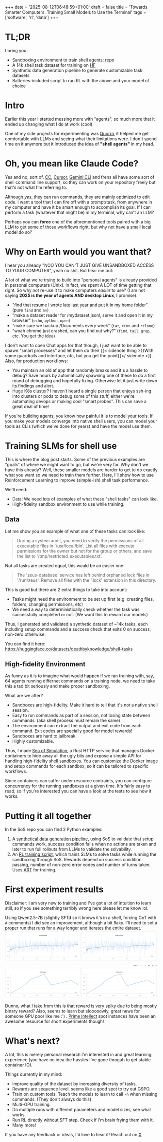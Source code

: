 +++
date = '2025-08-12T06:48:59+01:00'
draft = false
title = 'Towards Smarter Computers: Training Small Models to Use the Terminal'
tags = ['software', 'rl', 'data']
+++
# TL;DR
I bring you:
- Sandboxing environment to train shell agents: [repo](https://github.com/deathbyknowledge/sos)  
- A 14k shell task dataset for training on [HF](https://huggingface.co/datasets/deathbyknowledge/shell-tasks)
- Synthetic data generation pipeline to generate customizable task datasets
- Batteries-included script to run RL with the above and your model of choice

# Intro
Earlier this year I started messing more with "agents", so much more that it ended up changing what I do at work (cool).

One of my side projects for experimenting was [Quorra](https://github.com/deathbyknowledge/quorra), it helped me get comfortable with LLMs and seeing what their limitations were.
I don't spend time on it anymore but it introduced the idea of **"shell agents"** in my head.

# Oh, you mean like Claude Code?
Yes and no, sort of. [CC](https://docs.anthropic.com/en/docs/claude-code/overview), [Cursor](https://cursor.com/features), [Gemini CLI](https://github.com/google-gemini/gemini-cli) and frens all have some sort of shell command line support, so they can work on your repository freely but that's not what I'm referring to.

Although _yes_, they can run commands, they are mainly optimized to edit code. I want a tool that I can fire off with a prompt/task, from anywhere in my computer and have it be smart enough to accomplish its goal. If I can perform a task (whatever that might be) in my terminal, why can't an LLM?

Perhaps you can **force** one of the aforementioned tools paired with a big LLM to get some of those workflows right, but why not have a small local model do so? 

# Why on Earth would you want that?
I hear you already "NOO YOU CAN'T JUST GIVE UNSANDBOXED ACCESS TO YOUR COMPUTER", yeah no shit. But hear me out:

A lot of what we're trying to build into "personal agents" is already provided in personal computers (Unix). In fact, we spent A LOT of time getting that right. So why not re-use it to make computers _easier_ to use? (I am not saying **2025 is the year of agents AND desktop Linux**, I promise).
- "find that resume I wrote late last year and put it in my home folder" (pure `find` and `mv`)
- "make a dataset reader for /mydataset.jsonl, serve it and open it in my browser" (`echo`, `python`, `open`)
- "make sure we backup /Documents every week" (`tar`, `cron` and `rclone`)
- "woah chrome just crashed, can you find out why?" (`find`, `tail`, `grep`, etc. You get the idea)

I don't want to open Chat apps for that though, I just want to be able to spawn "smart processes" and let them do their {{< sidenote thing >}}With some guardrails and interface, ofc, but you get the point{{</ sidenote >}}. Also, for production workflows:
- You maintain an old af app that randomly breaks and it's a hassle to debug? Save hours by automatically spawning one of these to do a first round of debugging and hopefully fixing. Otherwise let it just write down its findings and alert.
- Huge K8s cluster? I haven't heard a single person that enjoys ssh-ing into clusters or pods to debug some of this stuff, either we're automating devops or making cool "smart probes". This can save a great deal of time!

If you're building agents, you know how painful it is to model your tools. If you make your models converge into native shell users, you can model your tools as CLIs (which we've done for years) and have the model use them.

# Training SLMs for shell use
This is where the blog post starts. Some of the previous examples are "goals" of where we might want to go, but we're very far.
Why don't we have this already? Well, these smaller models are harder to get to do exactly what you want so we need to train them further. Here, I'll show how to use Reinforcement Learning to improve (simple-ish) shell task performance.

We'll need:
- Data! We need lots of examples of what these "shell tasks" can look like.
- High-fidelity sandbox environment to use while training.

## Data
Let me show you an example of what one of these tasks can look like:

>During a system audit, you need to verify the permissions of all executable files in '/usr/local/bin'. List all files with execute permissions for the owner but not for the group or others, and save the list to '/tmp/restricted_executables.txt'.

Not all tasks are created equal, this would be an easier one:

>The 'zeus-database' service has left behind orphaned lock files in '/run/zeus'. Remove all files with the '.lock' extension in this directory.

This is good but there are 2 extra things to take into account:
- Tasks might need the environment to be set up first (e.g. creating files, folders, changing permissions, etc)
- We need a way to deterministically check whether the task was successfully completed or not. (We want this to reward our models)

Thus, I generated and validated a synthetic dataset of ~14k tasks, each including setup commands and a success check that exits 0 on success, non-zero otherwise.

You can find it here: https://huggingface.co/datasets/deathbyknowledge/shell-tasks

## High-fidelity Environment
As funny as it is to imagine what would happen if we ran training with, say, 64 agents running differnet commands on a training node, we need to take this a tad bit seriously and make proper sandboxing.

What are we after?
- Sandboxes are high-fidelity. Make it hard to tell that it's not a native shell session.
- Easy to run commands as part of a session, not losing state between commands. (aka shell process must remain the same)
- The environment can extract the output and exit code from each command. Exit codes are specially good for model rewards!
- Sandboxes are hard to jailbreak.
- Highly customizable.

Thus, I made [Sea of Simulation](https://github.com/deathbyknowledge/sos), a Rust HTTP service that manages Docker containers to hide away all the ugly bits and expose a simple API for handling high-fidelity shell sandboxes. You can customize the Docker image and setup commands for each sandbox, so it can be tailored to specific workflows.

Since containers can suffer under resource contraints, you can configure concurrency for the running sandboxes at a given time.
It's fairly easy to read, so if you're interested you can have a look at the tests to see how it works.

# Putting it all together
In the SoS repo you can find 2 Python examples:
1. A [synthetical data generation pipeline](https://github.com/deathbyknowledge/sos/blob/main/examples/synthetic_generator/generation.py#L13), using SoS to validate that setup commands work, success condition fails when no actions are taken and later to run full rollouts from LLMs to validate the solvability.
2. An [RL training script](https://github.com/deathbyknowledge/sos/tree/main/examples/rl), which trains SLMs to solve tasks while running the sandboxing through SoS. Rewards depend on success condition passing, number of non-zero error codes and number of turns taken. Uses [ART](https://github.com/OpenPipe/ART) for training.

# First experiment results
Disclaimer: I am very new to training and I've got a lot of intuition to learn still, so if you see something terribly wrong here please let me know lol.

Using Qwen2.5-7B (slightly SFTd so it knows it's in a shell, forcing CoT with `#` comments) I did see an improvement, although a bit flaky. I'll need to set a proper run that runs for a way longer and iterates the entire dataset.
![exp-1-accuracy](./exp1.png)

Dunno, what I take from this is that reward is very spiky due to being mostly binary reward? Also, seems to learn but slooooowly, great news for someone GPU poor like me :') . [Prime Intellect](https://www.primeintellect.ai/) spot instances have been an awesome resource for short experiments though!


# What's next?
A lot, this is merely personal research I'm interested in and great learning experience (you have no idea the hassles I've gone throguh  to get stable container IO).

Things currently in my mind:
- Improve quality of the dataset by increasing diversity of tasks.
- Rewards are sequence level, seems like a good spot to try out GSPO.
- Train on custom tools. Teach the models to learn to call `-h` when missing commands. (They don't always do this)
- Multi-GPU training.
- Do multiple runs with different parameters and model sizes, see what works.
- Run RL directly without SFT step. Check if I'm brain frying them with it.
- Many more!


If you have any feedback or ideas, I'd love to hear it! Reach out on [X](https://x.com/caise_p).
